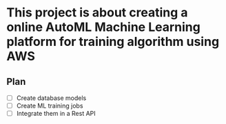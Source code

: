 # This project is about creating a online AutoML Machine Learning platform for training algorithm using AWS

## Plan
- [ ] Create database models
- [ ] Create ML training jobs
- [ ] Integrate them in a Rest API